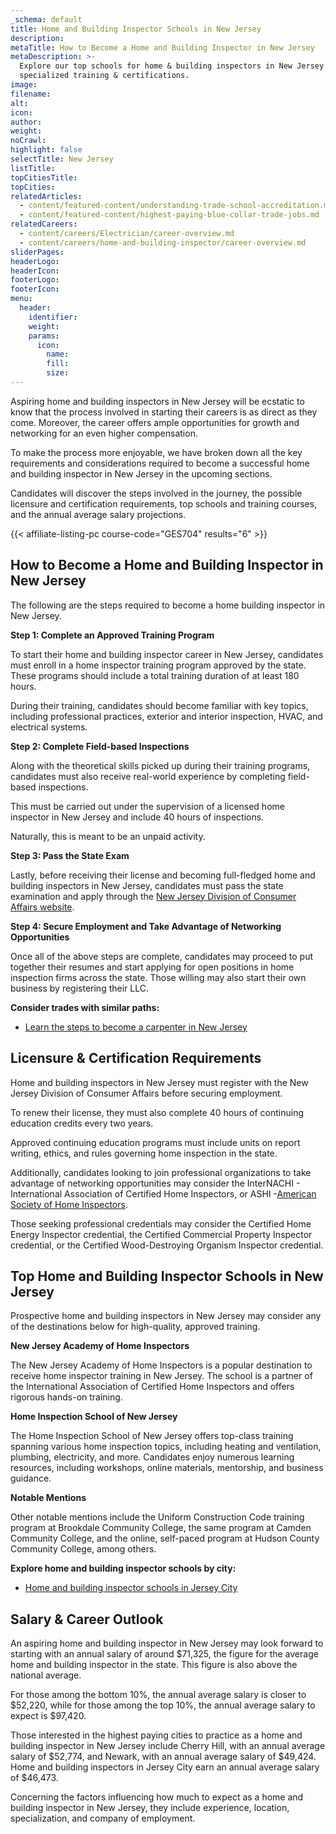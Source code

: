 ```yaml
---
_schema: default
title: Home and Building Inspector Schools in New Jersey
description:
metaTitle: How to Become a Home and Building Inspector in New Jersey
metaDescription: >-
  Explore our top schools for home & building inspectors in New Jersey for
  specialized training & certifications.
image:
filename:
alt:
icon:
author:
weight:
noCrawl:
highlight: false
selectTitle: New Jersey
listTitle:
topCitiesTitle:
topCities:
relatedArticles:
  - content/featured-content/understanding-trade-school-accreditation.md
  - content/featured-content/highest-paying-blue-collar-trade-jobs.md
relatedCareers:
  - content/careers/Electrician/career-overview.md
  - content/careers/home-and-building-inspector/career-overview.md
sliderPages:
headerLogo:
headerIcon:
footerLogo:
footerIcon:
menu:
  header:
    identifier:
    weight:
    params:
      icon:
        name:
        fill:
        size:
---
```

Aspiring home and building inspectors in New Jersey will be ecstatic to know that the process involved in starting their careers is as direct as they come. Moreover, the career offers ample opportunities for growth and networking for an even higher compensation.

To make the process more enjoyable, we have broken down all the key requirements and considerations required to become a successful home and building inspector in New Jersey in the upcoming sections.

Candidates will discover the steps involved in the journey, the possible licensure and certification requirements, top schools and training courses, and the annual average salary projections.

{{< affiliate-listing-pc course-code="GES704" results="6" >}}

## **How to Become a Home and Building Inspector in New Jersey**

The following are the steps required to become a home building inspector in New Jersey.

**Step 1: Complete an Approved Training Program**

To start their home and building inspector career in New Jersey, candidates must enroll in a home inspector training program approved by the state. These programs should include a total training duration of at least 180 hours.

During their training, candidates should become familiar with key topics, including professional practices, exterior and interior inspection, HVAC, and electrical systems.

**Step 2: Complete Field-based Inspections**

Along with the theoretical skills picked up during their training programs, candidates must also receive real-world experience by completing field-based inspections.

This must be carried out under the supervision of a licensed home inspector in New Jersey and include 40 hours of inspections.

Naturally, this is meant to be an unpaid activity.

**Step 3: Pass the State Exam**

Lastly, before receiving their license and becoming full-fledged home and building inspectors in New Jersey, candidates must pass the state examination and apply through the [New Jersey Division of Consumer Affairs website](https://newjersey.mylicense.com/eGov/Login.aspx).

**Step 4: Secure Employment and Take Advantage of Networking Opportunities**

Once all of the above steps are complete, candidates may proceed to put together their resumes and start applying for open positions in home inspection firms across the state. Those willing may also start their own business by registering their LLC.

**Consider trades with similar paths:**

* [Learn the steps to become a carpenter in New Jersey](https://toptradeschools.com/near-you/carpenter/new-jersey/)

## **Licensure & Certification Requirements**

Home and building inspectors in New Jersey must register with the New Jersey Division of Consumer Affairs before securing employment.

To renew their license, they must also complete 40 hours of continuing education credits every two years.

Approved continuing education programs must include units on report writing, ethics, and rules governing home inspection in the state.

Additionally, candidates looking to join professional organizations to take advantage of networking opportunities may consider the InterNACHI - International Association of Certified Home Inspectors, or ASHI -[American Society of Home Inspectors](https://www.homeinspector.org/).

Those seeking professional credentials may consider the Certified Home Energy Inspector credential, the Certified Commercial Property Inspector credential, or the Certified Wood-Destroying Organism Inspector credential.

## **Top Home and Building Inspector Schools in New Jersey**

Prospective home and building inspectors in New Jersey may consider any of the destinations below for high-quality, approved training.

**New Jersey Academy of Home Inspectors**

The New Jersey Academy of Home Inspectors is a popular destination to receive home inspector training in New Jersey. The school is a partner of the International Association of Certified Home Inspectors and offers rigorous hands-on training.

**Home Inspection School of New Jersey**

The Home Inspection School of New Jersey offers top-class training spanning various home inspection topics, including heating and ventilation, plumbing, electricity, and more. Candidates enjoy numerous learning resources, including workshops, online materials, mentorship, and business guidance.

**Notable Mentions**

Other notable mentions include the Uniform Construction Code training program at Brookdale Community College, the same program at Camden Community College, and the online, self-paced program at Hudson County Community College, among others.

**Explore home and building inspector schools by city:**

* [Home and building inspector schools in Jersey City](https://toptradeschools.com/near-you/home-and-building-inspector/new-jersey/jersey-city/)

## **Salary & Career Outlook**

An aspiring home and building inspector in New Jersey may look forward to starting with an annual salary of around $71,325, the figure for the average home and building inspector in the state. This figure is also above the national average.

For those among the bottom 10%, the annual average salary is closer to $52,220, while for those among the top 10%, the annual average salary to expect is $97,420.

Those interested in the highest paying cities to practice as a home and building inspector in New Jersey include Cherry Hill, with an annual average salary of $52,774, and Newark, with an annual average salary of $49,424. Home and building inspectors in Jersey City earn an annual average salary of $46,473.

Concerning the factors influencing how much to expect as a home and building inspector in New Jersey, they include experience, location, specialization, and company of employment.
